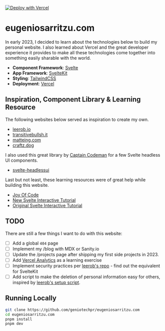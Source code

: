 [![Deploy with Vercel](https://vercel.com/button)](https://vercel.com/new/clone?repository-url=https%3A%2F%2Fgithub.com%2Fgeniotechpr%2Feugeniosarritzu.com)

# eugeniosarritzu.com

In early 2023, I decided to learn about the technologies below to build my personal website. I also learned about Vercel and the great developer experience it provides to make all these technologies come together into something easily sharable with the world.

- **Component Framework**: [Svelte](https://svelte.dev/)
- **App Framework**: [SvelteKit](https://kit.svelte.dev/)
- **Styling**: [TailwindCSS](https://tailwindcss.com/)
- **Deployment**: [Vercel](https://vercel.com)

## Inspiration, Component Library & Learning Resource

The following websites below served as inspiration to create my own.

- [leerob.io](https://leerob.io/)
- [transitivebullsh.it](https://transitivebullsh.it/)
- [matteing.com](https://matteing.com/)
- [craftz.dog](https://www.craftz.dog/)

I also used this great library by [Captain Codeman](https://www.captaincodeman.com/) for a few Svelte headless UI components.

- [svelte-headlessui](https://captaincodeman.github.io/svelte-headlessui/)

Last but not least, these learning resources were of great help while building this website.

- [Joy Of Code](https://joyofcode.xyz/)
- [New Svelte Interactive Tutorial](https://learn.svelte.dev/tutorial/welcome-to-svelte)
- [Original Svelte Interactive Tutorial](https://svelte.dev/tutorial/basics)

## TODO

There are still a few things I want to do with this website:

- [ ] Add a global `404` page
- [ ] Implement my /blog with MDX or Sanity.io
- [ ] Update the /projects page after shipping my first side projects in 2023.
- [ ] Add [Vercel Analytics](https://vercel.com/analytics) as a learning exercise
- [ ] Implement security practices per [leerob's repo](https://github.com/leerob/leerob.io/blob/main/next.config.js) - find out the equivalent for SvelteKit
- [ ] Add script to make the deletion of personal information easy for others, inspired by [leerob's setup script](https://github.com/leerob/leerob.io/blob/main/lib/setup.mjs).

## Running Locally

```bash
git clone https://github.com/geniotechpr/eugeniosarritzu.com
cd eugeniosarritzu.com
pnpm install
pnpm dev
```
